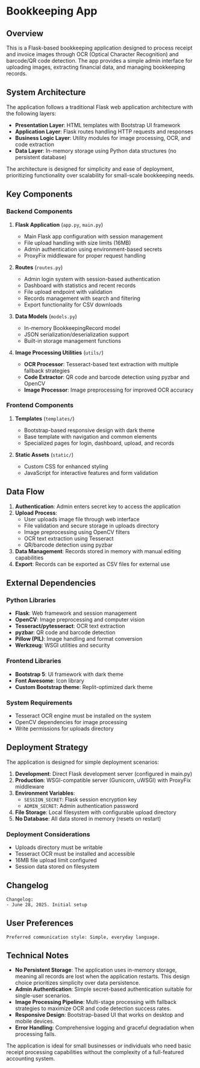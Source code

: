 # Bookkeeping App

## Overview

This is a Flask-based bookkeeping application designed to process receipt and invoice images through OCR (Optical Character Recognition) and barcode/QR code detection. The app provides a simple admin interface for uploading images, extracting financial data, and managing bookkeeping records.

## System Architecture

The application follows a traditional Flask web application architecture with the following layers:

- **Presentation Layer**: HTML templates with Bootstrap UI framework
- **Application Layer**: Flask routes handling HTTP requests and responses  
- **Business Logic Layer**: Utility modules for image processing, OCR, and code extraction
- **Data Layer**: In-memory storage using Python data structures (no persistent database)

The architecture is designed for simplicity and ease of deployment, prioritizing functionality over scalability for small-scale bookkeeping needs.

## Key Components

### Backend Components

1. **Flask Application** (`app.py`, `main.py`)
   - Main Flask app configuration with session management
   - File upload handling with size limits (16MB)
   - Admin authentication using environment-based secrets
   - ProxyFix middleware for proper request handling

2. **Routes** (`routes.py`)
   - Admin login system with session-based authentication
   - Dashboard with statistics and recent records
   - File upload endpoint with validation
   - Records management with search and filtering
   - Export functionality for CSV downloads

3. **Data Models** (`models.py`)
   - In-memory BookkeepingRecord model
   - JSON serialization/deserialization support
   - Built-in storage management functions

4. **Image Processing Utilities** (`utils/`)
   - **OCR Processor**: Tesseract-based text extraction with multiple fallback strategies
   - **Code Extractor**: QR code and barcode detection using pyzbar and OpenCV
   - **Image Processor**: Image preprocessing for improved OCR accuracy

### Frontend Components

1. **Templates** (`templates/`)
   - Bootstrap-based responsive design with dark theme
   - Base template with navigation and common elements
   - Specialized pages for login, dashboard, upload, and records

2. **Static Assets** (`static/`)
   - Custom CSS for enhanced styling
   - JavaScript for interactive features and form validation

## Data Flow

1. **Authentication**: Admin enters secret key to access the application
2. **Upload Process**: 
   - User uploads image file through web interface
   - File validation and secure storage in uploads directory
   - Image preprocessing using OpenCV filters
   - OCR text extraction using Tesseract
   - QR/barcode detection using pyzbar
3. **Data Management**: Records stored in memory with manual editing capabilities
4. **Export**: Records can be exported as CSV files for external use

## External Dependencies

### Python Libraries
- **Flask**: Web framework and session management
- **OpenCV**: Image preprocessing and computer vision
- **Tesseract/pytesseract**: OCR text extraction
- **pyzbar**: QR code and barcode detection
- **Pillow (PIL)**: Image handling and format conversion
- **Werkzeug**: WSGI utilities and security

### Frontend Libraries
- **Bootstrap 5**: UI framework with dark theme
- **Font Awesome**: Icon library
- **Custom Bootstrap theme**: Replit-optimized dark theme

### System Requirements
- Tesseract OCR engine must be installed on the system
- OpenCV dependencies for image processing
- Write permissions for uploads directory

## Deployment Strategy

The application is designed for simple deployment scenarios:

1. **Development**: Direct Flask development server (configured in main.py)
2. **Production**: WSGI-compatible server (Gunicorn, uWSGI) with ProxyFix middleware
3. **Environment Variables**:
   - `SESSION_SECRET`: Flask session encryption key
   - `ADMIN_SECRET`: Admin authentication password
4. **File Storage**: Local filesystem with configurable upload directory
5. **No Database**: All data stored in memory (resets on restart)

### Deployment Considerations
- Uploads directory must be writable
- Tesseract OCR must be installed and accessible
- 16MB file upload limit configured
- Session data stored on filesystem

## Changelog

```
Changelog:
- June 28, 2025. Initial setup
```

## User Preferences

```
Preferred communication style: Simple, everyday language.
```

## Technical Notes

- **No Persistent Storage**: The application uses in-memory storage, meaning all records are lost when the application restarts. This design choice prioritizes simplicity over data persistence.
- **Admin Authentication**: Simple secret-based authentication suitable for single-user scenarios.
- **Image Processing Pipeline**: Multi-stage processing with fallback strategies to maximize OCR and code detection success rates.
- **Responsive Design**: Bootstrap-based UI that works on desktop and mobile devices.
- **Error Handling**: Comprehensive logging and graceful degradation when processing fails.

The application is ideal for small businesses or individuals who need basic receipt processing capabilities without the complexity of a full-featured accounting system.